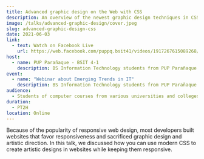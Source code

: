```yaml
---
title: Advanced graphic design on the Web with CSS
description: An overview of the newest graphic design techniques in CSS
image: /talks/advanced-graphic-design/cover.jpeg
slug: advanced-graphic-design-css
date: 2021-06-03
link:
  - text: Watch on Facebook Live
    url: https://web.facebook.com/puppq.bsit41/videos/1917267615089268/
host:
  - name: PUP Parañaque - BSIT 4-1
    description: BS Information Technology students from PUP Parañaque
event: 
  - name: "Webinar about Emerging Trends in IT"
    description: BS Information Technology students from PUP Parañaque
audience:
  - Students of computer courses from various universities and colleges
duration:
  - PT2H
location: Online
---
```


Because of the popularity of responsive web design, most developers built websites that favor responsiveness and sacrificed graphic design and artistic direction. In this talk, we discussed how you can use modern CSS to create artistic designs in websites while keeping them responsive.
